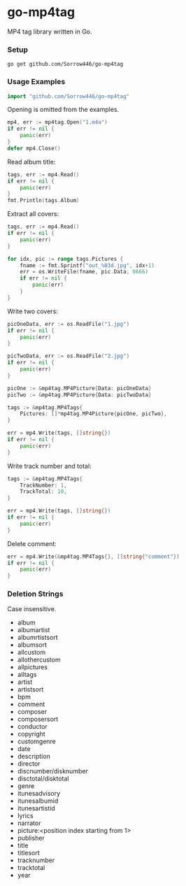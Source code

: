 # go-mp4tag
MP4 tag library written in Go.

### Setup
```
go get github.com/Sorrow446/go-mp4tag
```

### Usage Examples
```go
import "github.com/Sorrow446/go-mp4tag"
```
Opening is omitted from the examples.
```go
mp4, err := mp4tag.Open("1.m4a")
if err != nil {
	panic(err)
}
defer mp4.Close()
```

Read album title:
```go
tags, err := mp4.Read()
if err != nil {
	panic(err)
}
fmt.Println(tags.Album)
```

Extract all covers:
```go
tags, err := mp4.Read()
if err != nil {
	panic(err)
}

for idx, pic := range tags.Pictures {
	fname := fmt.Sprintf("out_%03d.jpg", idx+1)
	err = os.WriteFile(fname, pic.Data, 0666)
	if err != nil {
		panic(err)
	}
}
```

Write two covers:
```go
picOneData, err := os.ReadFile("1.jpg")
if err != nil {
	panic(err)
}

picTwoData, err := os.ReadFile("2.jpg")
if err != nil {
	panic(err)
}

picOne := &mp4tag.MP4Picture{Data: picOneData}
picTwo := &mp4tag.MP4Picture{Data: picTwoData}

tags := &mp4tag.MP4Tags{
	Pictures: []*mp4tag.MP4Picture{picOne, picTwo},
}

err = mp4.Write(tags, []string{})
if err != nil {
	panic(err)
}
```


Write track number and total:
```go
tags := &mp4tag.MP4Tags{
	TrackNumber: 1,
	TrackTotal: 10,
}

err = mp4.Write(tags, []string{})
if err != nil {
	panic(err)
}
```

Delete comment:
```go
err = mp4.Write(&mp4tag.MP4Tags{}, []string{"comment"})
if err != nil {
	panic(err)
}
```

### Deletion Strings
Case insensitive.
- album
- albumartist
- albumrtistsort
- albumsort
- allcustom
- allothercustom
- allpictures
- alltags
- artist
- artistsort
- bpm
- comment
- composer
- composersort
- conductor
- copyright
- customgenre
- date
- description
- director
- discnumber/disknumber
- disctotal/disktotal
- genre
- itunesadvisory
- itunesalbumid
- itunesartistid
- lyrics
- narrator
- picture:<position index starting from 1>
- publisher
- title
- titlesort
- tracknumber
- tracktotal
- year
